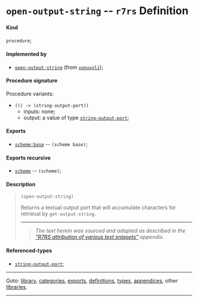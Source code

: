 

<a id='definition__r7rs__open-output-string'></a>

# `open-output-string` -- `r7rs` Definition


<a id='definition__r7rs__open-output-string__kind'></a>

#### Kind

`procedure`;


<a id='definition__r7rs__open-output-string__implemented-by'></a>

#### Implemented by

 * [`open-output-string`](../../vonuvoli/definitions/open-output-string.md#definition__vonuvoli__open-output-string) (from [`vonuvoli`](../../vonuvoli/_index.md#library__vonuvoli));


<a id='definition__r7rs__open-output-string__procedure-signature'></a>

#### Procedure signature

Procedure variants:
 * `(() -> (string-output-port))`
   * inputs: none;
   * output: a value of type [`string-output-port`](../../r7rs/types/string-output-port.md#type__r7rs__string-output-port);


<a id='definition__r7rs__open-output-string__exports'></a>

#### Exports

 * [`scheme:base`](../../r7rs/exports/scheme_3a_base.md#export__r7rs__scheme_3a_base) -- `(scheme base)`;


<a id='definition__r7rs__open-output-string__exports-recursive'></a>

#### Exports recursive

 * [`scheme`](../../r7rs/exports/scheme.md#export__r7rs__scheme) -- `(scheme)`;


<a id='definition__r7rs__open-output-string__description'></a>

#### Description

> ````
> (open-output-string)
> ````
> 
> 
> Returns a textual output port that will accumulate characters for
> retrieval by `get-output-string`.
> 
> 
> ----
> > *The text herein was sourced and adapted as described in the ["R7RS attribution of various text snippets"](../../r7rs/appendices/attribution.md#appendix__r7rs__attribution) appendix.*


<a id='definition__r7rs__open-output-string__referenced-types'></a>

#### Referenced-types

 * [`string-output-port`](../../r7rs/types/string-output-port.md#type__r7rs__string-output-port);

----

Goto: [library](../../r7rs/_index.md#library__r7rs), [categories](../../r7rs/categories/_index.md#toc__r7rs__categories), [exports](../../r7rs/exports/_index.md#toc__r7rs__exports), [definitions](../../r7rs/definitions/_index.md#toc__r7rs__definitions), [types](../../r7rs/types/_index.md#toc__r7rs__types), [appendices](../../r7rs/appendices/_index.md#toc__r7rs__appendices), other [libraries](../../_libraries.md#toc__libraries).

----

